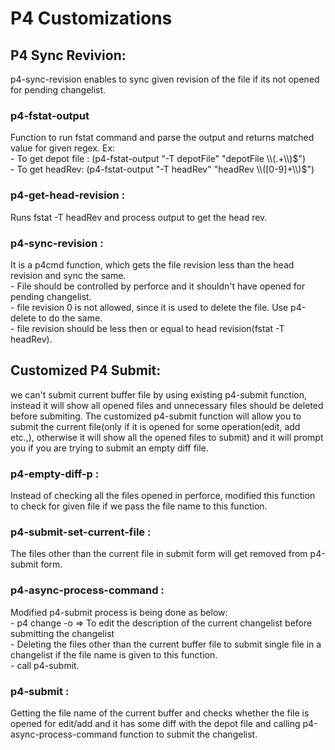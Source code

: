 <h1>P4 Customizations</h1>

<h2>P4 Sync Revivion:</h2>
p4-sync-revision enables to sync given revision of the file if its not opened for pending changelist.

<h3>p4-fstat-output</h3>
Function to run fstat command and parse the output and returns matched value for given regex.
Ex:</br> 
- To get depot file : (p4-fstat-output "-T depotFile" "depotFile \\(.+\\)$")</br>
- To get headRev: (p4-fstat-output "-T headRev" "headRev \\([0-9]+\\)$")

<h3>p4-get-head-revision :</h3>
Runs fstat -T headRev and process output to get the head rev.

<h3>p4-sync-revision :</h3>
It is a p4cmd function, which gets the file revision less than the head revision and sync the same.</br>
- File should be controlled by perforce and it shouldn't have opened for pending changelist.</br>
- file revision 0 is not allowed, since it is used to delete the file. Use p4-delete to do the same.</br>
- file revision should be less then or equal to head revision(fstat -T headRev).

<h2>Customized P4 Submit:</h2>
we can't submit current buffer file by using existing p4-submit function, instead it will show all opened files and unnecessary files should be deleted before submiting. The customized p4-submit function will allow you to submit the current file(only if it is opened for some operation(edit, add etc.,), otherwise it will show all the opened files to submit) and it will prompt you if you are trying to submit an empty diff file.

<h3>p4-empty-diff-p :</h3>
Instead of checking all the files opened in perforce, modified this function to check for given file if we pass the file name to this function.

<h3>p4-submit-set-current-file :</h3>
The files other than the current file in submit form will get removed from p4-submit form.

<h3>p4-async-process-command :</h3>
Modified p4-submit process is being done as below:</br>
- p4 change -o  => To edit the description of the current changelist before submitting the changelist</br>
- Deleting the files other than the current buffer file to submit single file in a changelist if the file name is given to this function.</br>
- call p4-submit.

<h3>p4-submit :</h3>
Getting the file name of the current buffer and checks whether the file is opened for edit/add and it has some diff with the depot file and calling p4-async-process-command function to submit the changelist.